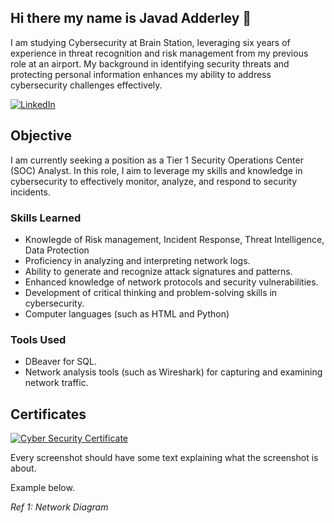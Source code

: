 ## Hi there my name is Javad Adderley 👋
I am studying Cybersecurity at Brain Station, leveraging six years of experience in threat recognition and risk management from my previous role at an airport. My background in identifying security threats and protecting personal information enhances my ability to address cybersecurity challenges effectively.

 [![LinkedIn](https://img.shields.io/badge/LinkedIn-Javad%20Adderley-blue?style=flat&logo=linkedin&logoColor=white)](https://www.linkedin.com/in/javad-adderley-086b74271/)
## Objective

I am currently seeking a position as a Tier 1 Security Operations Center (SOC) Analyst. In this role, I aim to leverage my skills and knowledge in cybersecurity to effectively monitor, analyze, and respond to security incidents.

### Skills Learned

- Knowlegde of Risk management, Incident Response, Threat Intelligence, Data Protection
- Proficiency in analyzing and interpreting network logs.
- Ability to generate and recognize attack signatures and patterns.
- Enhanced knowledge of network protocols and security vulnerabilities.
- Development of critical thinking and problem-solving skills in cybersecurity.
- Computer languages (such as HTML and Python)

### Tools Used

- DBeaver for SQL.
- Network analysis tools (such as Wireshark) for capturing and examining network traffic.
  
## Certificates
[![Cyber Security Certificate](https://img.shields.io/badge/Cyber%20Security%20Certificate-blue)](https://github.com/user-attachments/files/17603505/Javad.Cyber.Security.Certificate.pdf)

Every screenshot should have some text explaining what the screenshot is about.

Example below.

*Ref 1: Network Diagram*

